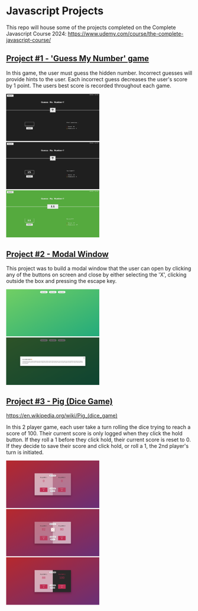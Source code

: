 # Javascript Projects

This repo will house some of the projects completed on the Complete Javascript Course 2024: https://www.udemy.com/course/the-complete-javascript-course/

## <u>Project #1 - 'Guess My Number' game </u>

<p>In this game, the user must guess the hidden number. Incorrect guesses will provide hints to the user. Each incorrect guess decreases the user's score by 1 point. The users best score is recorded throughout each game.</p>
<img src="https://github.com/Dannycarey23/javascript_course/blob/main/guessMyNumber/screenshots/1.png" width="50%" height="20%" alt="Screenshot of the start screen" />
<img src="https://github.com/Dannycarey23/javascript_course/blob/main/guessMyNumber/screenshots/2.png" width="50%" height="20%" alt="Screenshot of mid-game" />
<img src="https://github.com/Dannycarey23/javascript_course/blob/main/guessMyNumber/screenshots/3.png" width="50%" height="20%" alt="Screenshot of the end-game screen" />

## <u>Project #2 - Modal Window</u>

<p>This project was to build a modal window that the user can open by clicking any of the buttons on screen and close by either selecting the 'X', clicking outside the box and pressing the escape key.</p>

<img src="https://github.com/Dannycarey23/javascript_course/blob/main/modalWindow/screenshots/1.png" width="50%" height="20%" alt="Screenshot of the landing page showing 3 buttons" />
<img src="https://github.com/Dannycarey23/javascript_course/blob/main/modalWindow/screenshots/2.png" width="50%" height="20%" alt="Screenshot of the modal window appearing" />

## <u> Project #3 - Pig (Dice Game)</u>

https://en.wikipedia.org/wiki/Pig_(dice_game)

<p> In this 2 player game, each user take a turn rolling the dice trying to reach a score of 100. Their current score is only logged when they click the hold button. If they roll a 1 before they click hold, their current score is reset to 0.
If they decide to save their score and click hold, or roll a 1, the 2nd player's turn is initiated.</p>
<img src="https://github.com/Dannycarey23/javascript_course/blob/main/Pig_Dice_Game/screenshots/1.png" width="50%" height="20%" alt="Screenshot of the start screen" />
<img src="https://github.com/Dannycarey23/javascript_course/blob/main/Pig_Dice_Game/screenshots/2.png" width="50%" height="20%" alt="Screenshot of mid-game" />
<img src="https://github.com/Dannycarey23/javascript_course/blob/main/Pig_Dice_Game/screenshots/3.png" width="50%" height="20%" alt="Screenshot of the end-game screen" />
